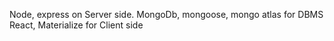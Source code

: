 Node, express on Server side.
MongoDb, mongoose, mongo atlas for DBMS
React, Materialize for Client side

